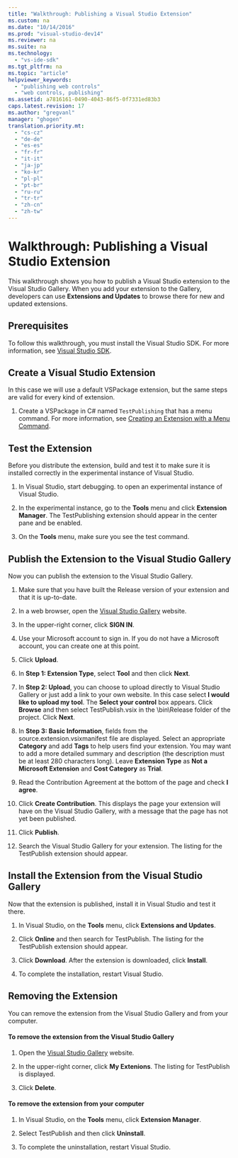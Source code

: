 ```yaml
---
title: "Walkthrough: Publishing a Visual Studio Extension"
ms.custom: na
ms.date: "10/14/2016"
ms.prod: "visual-studio-dev14"
ms.reviewer: na
ms.suite: na
ms.technology: 
  - "vs-ide-sdk"
ms.tgt_pltfrm: na
ms.topic: "article"
helpviewer_keywords: 
  - "publishing web controls"
  - "web controls, publishing"
ms.assetid: a7816161-0490-4043-86f5-0f7331ed83b3
caps.latest.revision: 17
ms.author: "gregvanl"
manager: "ghogen"
translation.priority.mt: 
  - "cs-cz"
  - "de-de"
  - "es-es"
  - "fr-fr"
  - "it-it"
  - "ja-jp"
  - "ko-kr"
  - "pl-pl"
  - "pt-br"
  - "ru-ru"
  - "tr-tr"
  - "zh-cn"
  - "zh-tw"
---
```

# Walkthrough: Publishing a Visual Studio Extension
This walkthrough shows you how to publish a Visual Studio extension to the Visual Studio Gallery. When you add your extension to the Gallery, developers can use **Extensions and Updates** to browse there for new and updated extensions.  
  
## Prerequisites  
 To follow this walkthrough, you must install the Visual Studio SDK. For more information, see [Visual Studio SDK](../extensibility/visual-studio-sdk.md).  
  
## Create a Visual Studio Extension  
 In this case we will use a default VSPackage extension, but the same steps are valid for every kind of extension.  
  
1.  Create a VSPackage in C# named `TestPublishing` that has a menu command. For more information, see [Creating an Extension with a Menu Command](../extensibility/creating-an-extension-with-a-menu-command.md).  
  
## Test the Extension  
 Before you distribute the extension, build and test it to make sure it is installed correctly in the experimental instance of Visual Studio.  
  
1.  In Visual Studio, start debugging. to open an experimental instance of Visual Studio.  
  
2.  In the experimental instance, go to the **Tools** menu and click **Extension Manager**. The TestPublishing extension should appear in the center pane and be enabled.  
  
3.  On the **Tools** menu, make sure you see the test command.  
  
## Publish the Extension to the Visual Studio Gallery  
 Now you can publish the extension to the Visual Studio Gallery.  
  
1.  Make sure that you have built the Release version of your extension and that it is up-to-date.  
  
2.  In a web browser, open the [Visual Studio Gallery](http://go.microsoft.com/fwlink/?LinkId=194329) website.  
  
3.  In the upper-right corner, click **SIGN IN**.  
  
4.  Use your Microsoft account to sign in. If you do not have a Microsoft account, you can create one at this point.  
  
5.  Click **Upload**.  
  
6.  In **Step 1: Extension Type**, select **Tool** and then click **Next**.  
  
7.  In **Step 2: Upload**, you can choose to upload directly to Visual Studio Gallery or just add a link to your own website. In this case select **I would like to upload my tool**. The **Select your control** box appears. Click **Browse** and then select TestPublish.vsix in the \bin\Release folder of the project. Click **Next**.  
  
8.  In **Step 3: Basic Information**, fields from the source.extension.vsixmanifest file are displayed. Select an appropriate **Category** and add **Tags** to help users find your extension. You may want to add a more detailed summary and description (the description must be at least 280 characters long). Leave **Extension Type** as **Not a Microsoft Extension** and **Cost Category** as **Trial**.  
  
9. Read the Contribution Agreement at the bottom of the page and check **I agree**.  
  
10. Click **Create Contribution**. This displays the page your extension will have on the Visual Studio Gallery, with a message that the page has not yet been published.  
  
11. Click **Publish**.  
  
12. Search the Visual Studio Gallery for your extension. The listing for the TestPublish extension should appear.  
  
## Install the Extension from the Visual Studio Gallery  
 Now that the extension is published, install it in Visual Studio and test it there.  
  
1.  In Visual Studio, on the **Tools** menu, click **Extensions and Updates**.  
  
2.  Click **Online** and then search for TestPublish. The listing for the TestPublish extension should appear.  
  
3.  Click **Download**. After the extension is downloaded, click **Install**.  
  
4.  To complete the installation, restart Visual Studio.  
  
## Removing the Extension  
 You can remove the extension from the Visual Studio Gallery and from your computer.  
  
#### To remove the extension from the Visual Studio Gallery  
  
1.  Open the [Visual Studio Gallery](http://go.microsoft.com/fwlink/?LinkId=194329) website.  
  
2.  In the upper-right corner, click **My Extenions**. The listing for TestPublish is displayed.  
  
3.  Click **Delete**.  
  
#### To remove the extension from your computer  
  
1.  In Visual Studio, on the **Tools** menu, click **Extension Manager**.  
  
2.  Select TestPublish and then click **Uninstall**.  
  
3.  To complete the uninstallation, restart Visual Studio.